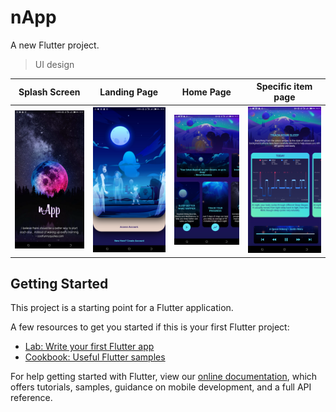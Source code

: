 # nApp

A new Flutter project.

>UI design

|Splash Screen|Landing Page|Home Page|Specific item page|
|---|---|---|---|
|<img src="https://github.com/JustinWeru12/nApp/blob/master/assets/readme/1.png" width="400px" height="auto">|<img src="https://github.com/JustinWeru12/nApp/blob/master/assets/readme/2.png" width="400px" height="auto">|<img src="https://github.com/JustinWeru12/nApp/blob/master/assets/readme/3.png" width="400px" height="auto">|<img src="https://github.com/JustinWeru12/nApp/blob/master/assets/readme/4.png" width="400px" height="auto">|


## Getting Started

This project is a starting point for a Flutter application.

A few resources to get you started if this is your first Flutter project:

- [Lab: Write your first Flutter app](https://flutter.dev/docs/get-started/codelab)
- [Cookbook: Useful Flutter samples](https://flutter.dev/docs/cookbook)

For help getting started with Flutter, view our
[online documentation](https://flutter.dev/docs), which offers tutorials,
samples, guidance on mobile development, and a full API reference.
